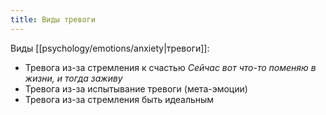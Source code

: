 ```yaml
---
title: Виды тревоги
---
```

Виды [[psychology/emotions/anxiety|тревоги]]:
- Тревога из-за стремления к счастью
  *Сейчас вот что-то поменяю в жизни, и тогда заживу*
- Тревога из-за испытывание тревоги (мета-эмоции)
- Тревога из-за стремления быть идеальным